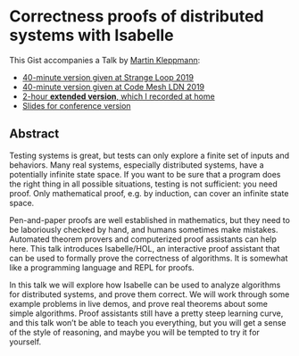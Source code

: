 Correctness proofs of distributed systems with Isabelle
=======================================================

This Gist accompanies a Talk by [Martin Kleppmann](https://martin.kleppmann.com/):

* [40-minute version given at Strange Loop 2019](https://www.youtube.com/watch?v=7w4KC6i9Yac)
* [40-minute version given at Code Mesh LDN 2019](https://www.youtube.com/watch?v=NfdP6wwjsGk)
* [2-hour **extended version**, which I recorded at home](https://www.youtube.com/watch?v=Uav5jWHNghY)
* [Slides for conference version](https://speakerdeck.com/ept/correctness-proofs-of-distributed-systems-with-isabelle)

Abstract
--------

Testing systems is great, but tests can only explore a finite set of inputs and behaviors. Many real systems, especially distributed systems, have a potentially infinite state space. If you want to be sure that a program does the right thing in all possible situations, testing is not sufficient: you need proof. Only mathematical proof, e.g. by induction, can cover an infinite state space.

Pen-and-paper proofs are well established in mathematics, but they need to be laboriously checked by hand, and humans sometimes make mistakes. Automated theorem provers and computerized proof assistants can help here. This talk introduces Isabelle/HOL, an interactive proof assistant that can be used to formally prove the correctness of algorithms. It is somewhat like a programming language and REPL for proofs.

In this talk we will explore how Isabelle can be used to analyze algorithms for distributed systems, and prove them correct. We will work through some example problems in live demos, and prove real theorems about some simple algorithms. Proof assistants still have a pretty steep learning curve, and this talk won’t be able to teach you everything, but you will get a sense of the style of reasoning, and maybe you will be tempted to try it for yourself.